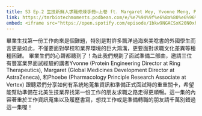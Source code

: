 ```yaml
---
title: S3 Ep.2 生技新鮮人求職修煉手冊—上卷 ft. Margaret Wey, Yvonne Meng, Phoebe Tsai
link: https://tmrbiotechmoments.podbean.com/e/%e7%94%9f%e6%8a%80%e6%96%b0%e9%ae%ae%e4%ba%ba%e6%b1%82%e8%81%b7%e4%bf%ae%e7%85%89%e6%89%8b%e5%86%8a%e2%80%94%e4%b8%8a%e5%8d%b7ft-margaret-wey-yvonne/
embed: <iframe src="https://open.spotify.com/episode/1bkw9NGACSxK20N0xhOlux" width="100%" height="232" frameborder="0" allowtransparency="true" allow="encrypted-media"></iframe>
---
```


畢業生找第一份工作向來是個難題，特別是對許多飄洋過海來美唸書的外國學生而言更是如此，不僅要面對學校和業界環境的巨大鴻溝，更要面對求職文化差異等種種困難。 畢業生們的心聲都聽到了！為此我們規劃了面試準備二部曲，邀請三位有豐富業界面試經驗的講者Yvonne (Protein Engineering Director at Ring Therapeutics), Margaret (Global Medicines Development Director at AstraZeneca), 和Phoebe (Pharmacology Principle Research Associate at Vertex) 跟聽眾們分享如何有系統地蒐集資訊和準備正式面試時的重重關卡，希望能幫助準備在北美生技業界找第一份工作的朋友求職之路走得更順暢。這一集的內容著重於工作資訊蒐集以及履歷書寫，想找工作或是準備轉職的朋友請千萬別錯過這一集喔！